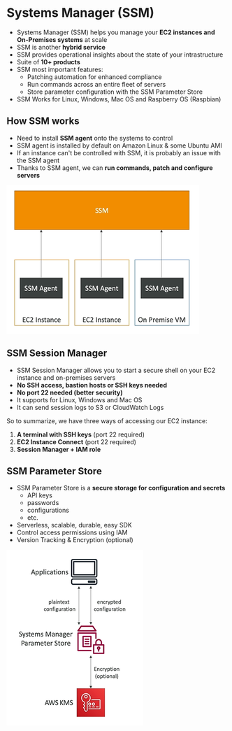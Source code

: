 # Systems Manager (SSM)  

- Systems Manager (SSM) helps you manage your **EC2 instances and On-Premises systems** at scale
- SSM is another **hybrid service**
- SSM provides operational insights about the state of your intrastructure
- Suite of **10+ products**
- SSM most important features:
    - Patching automation for enhanced compliance
    - Run commands across an entire fleet of servers
    - Store parameter configuration with the SSM Parameter Store
- SSM Works for Linux, Windows, Mac OS and Raspberry OS (Raspbian)

## How SSM works

- Need to install **SSM agent** onto the systems to control
- SSM agent is installed by default on Amazon Linux & some Ubuntu AMI
- If an instance can't be controlled with SSM, it is probably an issue with the SSM agent
- Thanks to SSM agent,  we can **run commands, patch and configure servers**

![Systems Manager](../../images/deploy/systems_manager.png)

## SSM Session Manager

- SSM Session Manager allows you to start a secure shell on your EC2 instance and on-premises servers 
- **No SSH access, bastion hosts or SSH keys needed**
- **No port 22 needed (better security)**
- It supports for Linux, Windows and Mac OS
- It can send session logs to S3 or CloudWatch Logs

So to summarize, we have three ways of accessing our EC2 instance:
1. **A terminal with SSH keys** (port 22 required)
2. **EC2 Instance Connect** (port 22 required)
3. **Session Manager + IAM role**

## SSM Parameter Store  

- SSM Parameter Store is a **secure storage for configuration and secrets**
    - API keys
    - passwords
    - configurations
    - etc.
- Serverless, scalable, durable, easy SDK
- Control access permissions using IAM
- Version Tracking & Encryption (optional)

![SSM Parameter Store ](../../images/deploy/ssm_parameter_store.png)